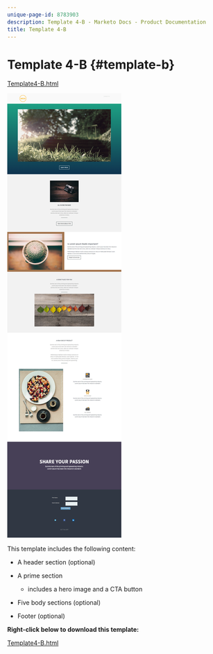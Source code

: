 ```yaml
---
unique-page-id: 8783903
description: Template 4-B - Marketo Docs - Product Documentation
title: Template 4-B
---
```


# Template 4-B {#template-b}

[Template4-B.html](http://docs.marketo.com/download/attachments/8783903/template-4b.html?version=1&modificationdate=1437692370000&api=v2)

![](assets/image2015-7-24-10-3a22-3a15.png)

This template includes the following content:

* A header section (optional)
* A prime section

    * includes a hero image and a CTA button

* Five body sections (optional)
* Footer (optional)

**Right-click below to download this template:**

[Template4-B.html](http://docs.marketo.com/download/attachments/8783903/template-4b.html?version=1&modificationdate=1437692370000&api=v2)
